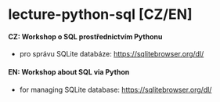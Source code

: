 # lecture-python-sql [CZ/EN]

#### CZ: Workshop o SQL prostřednictvím Pythonu
- pro správu SQLite databáze: https://sqlitebrowser.org/dl/
#### EN: Workshop about SQL via Python
- for managing SQLite database: https://sqlitebrowser.org/dl/